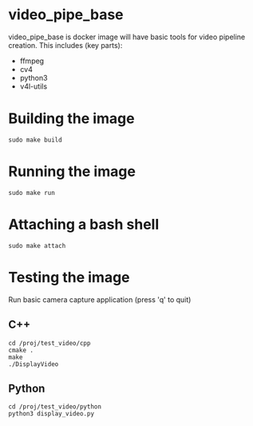 # video_pipe_base
video_pipe_base is docker image will have basic tools for video pipeline creation.
This includes (key parts):
   - ffmpeg
   - cv4
   - python3
   - v4l-utils

# Building the image

```
sudo make build
```

# Running the image

```
sudo make run
```

# Attaching a bash shell

```
sudo make attach
```

# Testing the image
Run basic camera capture application (press 'q' to quit)
## C++
```
cd /proj/test_video/cpp
cmake .
make
./DisplayVideo
```
## Python
```
cd /proj/test_video/python
python3 display_video.py
```
